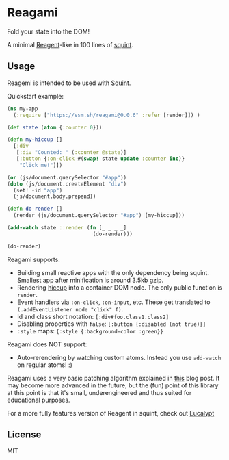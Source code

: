 # Reagami

Fold your state into the DOM!

A minimal [Reagent](https://github.com/reagent-project/reagent)-like in 100 lines of [squint](https://github.com/squint-cljs/squint).

## Usage

Reagemi is intended to be used with [Squint](https://github.com/squint-cljs/squint).

Quickstart example:

``` clojure
(ns my-app
  (:require ["https://esm.sh/reagami@0.0.6" :refer [render]]) )

(def state (atom {:counter 0}))

(defn my-hiccup []
  [:div
   [:div "Counted: " (:counter @state)]
   [:button {:on-click #(swap! state update :counter inc)}
    "Click me!"]])

(or (js/document.querySelector "#app"))
(doto (js/document.createElement "div")
  (set! -id "app")
  (js/document.body.prepend))

(defn do-render []
  (render (js/document.querySelector "#app") [my-hiccup]))

(add-watch state ::render (fn [_ _ _ _]
                            (do-render)))

(do-render)
```

Reagami supports:

- Building small reactive apps with the only dependency being squint. Smallest app after minification is around 3.5kb gzip.
- Rendering [hiccup](https://github.com/weavejester/hiccup) into a container DOM node. The only public function is `render`.
- Event handlers via `:on-click`, `:on-input`, etc. These get translated to `(.addEventListener node "click" f)`.
- Id and class short notation: `[:div#foo.class1.class2]`
- Disabling properties with `false`: `[:button {:disabled (not true)}]`
- `:style` maps: `{:style {:background-color :green}}`

Reagami does NOT support:

- Auto-rerendering by watching custom atoms. Instead you use `add-watch` on regular atoms! :)

Reagami uses a very basic patching algorithm explained in [this](TODO) blog
post. It may become more advanced in the future, but the (fun) point of this
library at this point is that it's small, underengineered and thus suited for
educational purposes.

For a more fully features version of Reagent in squint, check out [Eucalypt](https://github.com/chr15m/eucalypt)

## License

MIT
